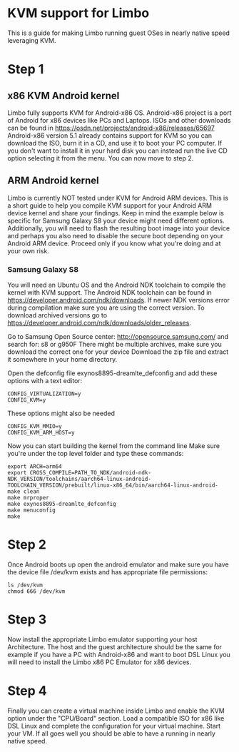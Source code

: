 # KVM support for Limbo
This is a guide for making Limbo running guest OSes in nearly native speed leveraging KVM.

# Step 1
## x86 KVM Android kernel
Limbo fully supports KVM for Android-x86 OS. Android-x86 project is a port of Android for x86 devices like PCs and Laptops. ISOs and other downloads can be found in https://osdn.net/projects/android-x86/releases/65697
Android-x86 version 5.1 already contains support for KVM so you can download the ISO, burn it in a CD, and use it to boot your PC computer. If you don't want to install it in your hard disk you can instead run the live CD option selecting it  from the menu. You can now move to step 2.

## ARM Android kernel
Limbo is currently NOT tested under KVM for Android ARM devices. This is a short guide to help you compile KVM support for your Android ARM device kernel and share your findings. Keep in mind the example below is specific for Samsung Galaxy S8 your device might need different options. Additionally, you will need to flash the resulting boot image into your device and perhaps you also need to disable the secure boot depending on your Android ARM device. Proceed only if you know what you're doing and at your own risk.

### Samsung Galaxy S8
You will need an Ubuntu OS and the Android NDK toolchain to compile the kernel with KVM support. 
The Android NDK toolchain can be found in https://developer.android.com/ndk/downloads.
If newer NDK versions error during compilation make sure you are using the correct version. To download archived versions go to https://developer.android.com/ndk/downloads/older_releases.

Go to Samsung Open Source center: http://opensource.samsung.com/
and search for:
s8 or g950F
There might be multiple archives, make sure you download the correct one for your device
Download the zip file and extract it somewhere in your home directory.

Open the defconfig file exynos8895-dreamlte_defconfig and add these options with a text editor:
```
CONFIG_VIRTUALIZATION=y 
CONFIG_KVM=y 
```

These options might also be needed
```
CONFIG_KVM_MMIO=y 
CONFIG_KVM_ARM_HOST=y 
```

Now you can start building the kernel from the command line
Make sure you're under the top level folder and type these commands:
```
export ARCH=arm64 
export CROSS_COMPILE=PATH_TO_NDK/android-ndk-NDK_VERSION/toolchains/aarch64-linux-android-TOOLCHAIN_VERSION/prebuilt/linux-x86_64/bin/aarch64-linux-android- 
make clean 
make mrproper 
make exynos8895-dreamlte_defconfig 
make menuconfig 
make 
```

# Step 2
Once Android boots up open the android emulator and make sure you have the device file /dev/kvm exists and has appropriate file permissions:
```
ls /dev/kvm
chmod 666 /dev/kvm
```

# Step 3
Now install the appropriate Limbo emulator supporting your host Architecture. The host and the guest architecture should be the same for example if you have a PC with Android-x86 and want to boot DSL Linux you will need to install the Limbo x86 PC Emulator for x86 devices.

# Step 4
Finally you can create a virtual machine inside Limbo and enable the KVM option under the "CPU/Board" section. Load a compatible ISO for x86 like DSL Linux and complete the configuration for your virtual machine. Start your VM. If all goes well you should be able to have a running in nearly native speed.